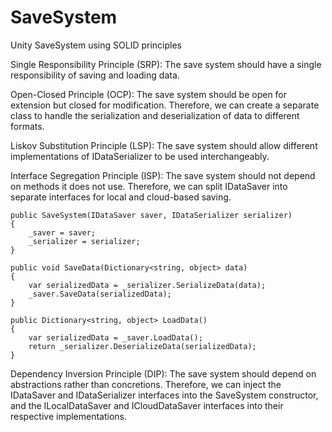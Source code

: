 # SaveSystem
Unity SaveSystem using SOLID principles

Single Responsibility Principle (SRP):
The save system should have a single responsibility of saving and loading data.

Open-Closed Principle (OCP):
The save system should be open for extension but closed for modification. Therefore, we can create a separate class to handle the serialization and deserialization of data to different formats.

Liskov Substitution Principle (LSP):
The save system should allow different implementations of IDataSerializer to be used interchangeably.

Interface Segregation Principle (ISP):
The save system should not depend on methods it does not use. Therefore, we can split IDataSaver into separate interfaces for local and cloud-based saving.



    public SaveSystem(IDataSaver saver, IDataSerializer serializer)
    {
        _saver = saver;
        _serializer = serializer;
    }

    public void SaveData(Dictionary<string, object> data)
    {
        var serializedData = _serializer.SerializeData(data);
        _saver.SaveData(serializedData);
    }

    public Dictionary<string, object> LoadData()
    {
        var serializedData = _saver.LoadData();
        return _serializer.DeserializeData(serializedData);
    }


Dependency Inversion Principle (DIP):
The save system should depend on abstractions rather than concretions. Therefore, we can inject the IDataSaver and IDataSerializer interfaces into the SaveSystem constructor, and the ILocalDataSaver and ICloudDataSaver interfaces into their respective implementations.
